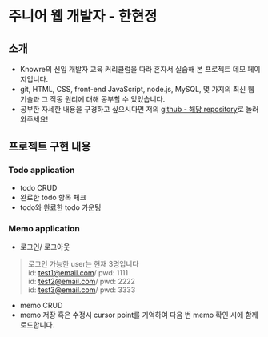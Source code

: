 # 주니어 웹 개발자 - 한현정

## 소개
* Knowre의 신입 개발자 교육 커리큘럼을 따라 혼자서 실습해 본 프로젝트 데모 페이지입니다.
* git, HTML, CSS, front-end JavaScript, node.js, MySQL, 몇 가지의 최신 웹 기술과 그 작동 원리에 대해 공부할 수 있었습니다.
* 공부한 자세한 내용을 구경하고 싶으시다면 저의 [github - 해당 repository](https://github.com/originalhumanbeing/KnowreWebDevCurriculum)로 놀러와주세요! 

## 프로젝트 구현 내용
### Todo application
* todo CRUD
* 완료한 todo 항목 체크
* todo와 완료한 todo 카운팅

### Memo application
* 로그인/ 로그아웃
> 로그인 가능한 user는 현재 3명입니다  
> id: test1@email.com/ pwd: 1111    
> id: test2@email.com/ pwd: 2222  
> id: test3@email.com/ pwd: 3333  
* memo CRUD
* memo 저장 혹은 수정시 cursor point를 기억하여 다음 번 memo 확인 시에 함께 로드합니다.
